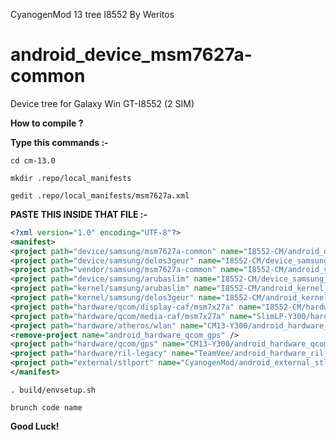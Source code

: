 CyanogenMod 13 tree I8552 By Weritos

android_device_msm7627a-common
======================

Device tree for Galaxy Win GT-I8552 (2 SIM)

<b>How to compile ?</b>

<b>Type this commands :- </b>

`cd cm-13.0`

`mkdir .repo/local_manifests`

`gedit .repo/local_manifests/msm7627a.xml `

<b>PASTE THIS INSIDE THAT FILE :- </b>


```xml
<?xml version="1.0" encoding="UTF-8"?>
<manifest>
<project path="device/samsung/msm7627a-common" name="I8552-CM/android_device_msm7627a-common" revision="cm-13.0" />
<project path="device/samsung/delos3geur" name="I8552-CM/device_samsung_delos3geur" revision="master" />
<project path="vendor/samsung/msm7627a-common" name="I8552-CM/android_vendor_msm7627a-common" revision="cm-13.0" />
<project path="device/samsung/arubaslim" name="I8552-CM/device_samsung_arubaslim" revision="master" />
<project path="kernel/samsung/arubaslim" name="I8552-CM/android_kernel_arubaslim" revision="mm6.0" />
<project path="kernel/samsung/delos3geur" name="I8552-CM/android_kernel_delos3geur" revision="cm-13.0" />
<project path="hardware/qcom/display-caf/msm7x27a" name="I8552-CM/hardware_qcom_display-caf" revision="cm-14.0" />
<project path="hardware/qcom/media-caf/msm7x27a" name="SlimLP-Y300/hardware_qcom_media" revision="lp5.1" />
<project path="hardware/atheros/wlan" name="CM13-Y300/android_hardware_atheros_wlan" remote="github" revision="cm-13.0" />
<remove-project name="android_hardware_qcom_gps" />
<project path="hardware/qcom/gps" name="CM13-Y300/android_hardware_qcom_gps" revision="cm-13.0" />
<project path="hardware/ril-legacy" name="TeamVee/android_hardware_ril-legacy" revision="cm-13.0" />
<project path="external/stlport" name="CyanogenMod/android_external_stlport" revision="cm-13.0" />
</manifest>
```

`. build/envsetup.sh `

`brunch code name `

<b>Good Luck!</b>

